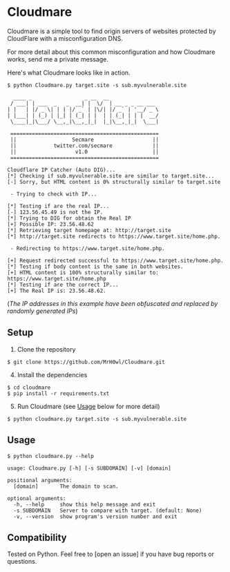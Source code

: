# Cloudmare

Cloudmare is a simple tool to find origin servers of websites protected by CloudFlare with a misconfiguration DNS.

For more detail about this common misconfiguration and how Cloudmare works, send me a private message.

Here's what Cloudmare looks like in action.

```
$ python Cloudmare.py target.site -s sub.myvulnerable.site

  ____ _                 _ __  __                
 / ___| | ___  _   _  __| |  \/  | __ _ _ __ ___ 
| |   | |/ _ \| | | |/ _` | |\/| |/ _` | '__/ _ \                  
| |___| | (_) | |_| | (_| | |  | | (_| | | |  __/
 \____|_|\___/ \__,_|\__,_|_|  |_|\__,_|_|  \___|
  
 ================================================
 ||                  Secmare                   ||
 ||            twitter.com/secmare             ||
 ||                   v1.0                     ||
 ================================================

Cloudflare IP Catcher (Auto DIG)...
[*] Checking if sub.myvulnerable.site are similar to target.site...
[-] Sorry, but HTML content is 0% structurally similar to target.site

 - Trying to check with IP... 

[*] Testing if are the real IP...
[-] 123.56.45.49 is not the IP.
[*] Trying to DIG for obtain the Real IP
[+] Possible IP: 23.56.48.62
[*] Retrieving target homepage at: http://target.site
[*] http://target.site redirects to https://www.target.site/home.php.

 - Redirecting to https://www.target.site/home.php.

[+] Request redirected successful to https://www.target.site/home.php.
[*] Testing if body content is the same in both websites.
[+] HTML content is 100% structurally similar to: https://www.target.site/home.php
[*] Testing if are the correct IP...
[+] The Real IP is: 23.56.48.62.
```

(_The IP addresses in this example have been obfuscated and replaced by randomly generated IPs_)

## Setup

1) Clone the repository

```
$ git clone https://github.com/MrH0wl/Cloudmare.git
```

4) Install the dependencies

```
$ cd cloudmare
$ pip install -r requirements.txt
```

5) Run Cloudmare (see [Usage](#usage) below for more detail)

```
$ python cloudmare.py target.site -s sub.myvulnerable.site
```

## Usage

```
$ python cloudmare.py --help

usage: Cloudmare.py [-h] [-s SUBDOMAIN] [-v] [domain]

positional arguments:
  [domain]       The domain to scan.

optional arguments:
  -h, --help     show this help message and exit
  -s SUBDOMAIN   Server to compare with target. (default: None)
  -v, --version  show program's version number and exit
```

## Compatibility

Tested on Python. Feel free to [open an issue] if you have bug reports or questions.
